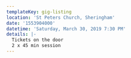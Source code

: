 ```yaml
---
templateKey: gig-listing
location: 'St Peters Church, Sheringham'
date: '1553904000'
datetime: 'Saturday, March 30, 2019 7:30 PM'
details: |-
  Tickets on the door
  2 x 45 min session
---
```


